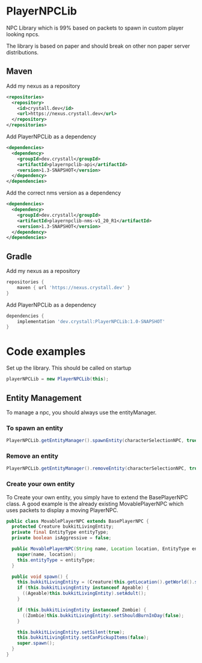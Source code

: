# PlayerNPCLib

NPC Library which is 99% based on packets to spawn in custom player looking npcs.

The library is based on paper and should break on other non paper server distributions.

## Maven

Add my nexus as a repository

``` xml
<repositories>
  <repository>
    <id>crystall.dev</id>
    <url>https://nexus.crystall.dev</url>
  </repository>
</repositories>
```

Add PlayerNPCLib as a dependency

```xml
<dependencies>
  <dependency>
    <groupId>dev.crystall</groupId>
    <artifactId>playernpclib-api</artifactId>
    <version>1.3-SNAPSHOT</version>
  </dependency>
</dependencies>
```

Add the correct nms version as a dependency

```xml
<dependencies>
  <dependency>
    <groupId>dev.crystall</groupId>
    <artifactId>playernpclib-nms-v1_20_R1</artifactId>
    <version>1.3-SNAPSHOT</version>
  </dependency>
</dependencies>
```

## Gradle

Add my nexus as a repository

``` groovy
repositories {
    maven { url 'https://nexus.crystall.dev' }
}
```

Add PlayerNPCLib as a dependency

``` groovy
dependencies {
    implementation 'dev.crystall:PlayerNPCLib:1.0-SNAPSHOT'
}
```

# Code examples

Set up the library. This should be called on startup

``` Java
playerNPCLib = new PlayerNPCLib(this);
```

## Entity Management

To manage a npc, you should always use the entityManager.

### To spawn an entity

``` Java
PlayerNPCLib.getEntityManager().spawnEntity(characterSelectionNPC, true);
```

### Remove an entity

``` Java
PlayerNPCLib.getEntityManager().removeEntity(characterSelectionNPC, true);
```

### Create your own entity

To Create your own entity, you simply have to extend the BasePlayerNPC class. A good example is the already existing MovablePlayerNPC which uses packets to
display a moving PlayerNPC.

``` Java 
public class MovablePlayerNPC extends BasePlayerNPC {
  protected Creature bukkitLivingEntity;
  private final EntityType entityType;
  private boolean isAggressive = false;

  public MovablePlayerNPC(String name, Location location, EntityType entityType) {
    super(name, location);
    this.entityType = entityType;
  }

  public void spawn() {
    this.bukkitLivingEntity = (Creature)this.getLocation().getWorld().spawnEntity(this.getLocation(), this.entityType);
    if (this.bukkitLivingEntity instanceof Ageable) {
      ((Ageable)this.bukkitLivingEntity).setAdult();
    }

    if (this.bukkitLivingEntity instanceof Zombie) {
      ((Zombie)this.bukkitLivingEntity).setShouldBurnInDay(false);
    }

    this.bukkitLivingEntity.setSilent(true);
    this.bukkitLivingEntity.setCanPickupItems(false);
    super.spawn();
  }
}
```
